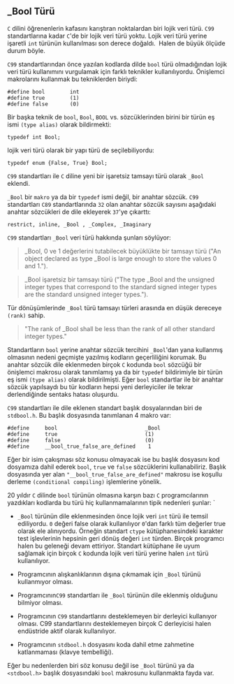 ## _Bool Türü

`C` dilini öğrenenlerin kafasını karıştıran noktalardan biri lojik veri türü. `C99` standartlarına kadar `C`'de bir lojik veri türü yoktu. Lojik veri türü yerine işaretli `int` türünün kullanılması son derece doğaldı.  Halen de büyük ölçüde durum böyle.

`C99` standartlarından önce yazılan kodlarda dilde `bool` türü olmadığından lojik veri türü kullanımını vurgulamak için farklı teknikler kullanılıyordu. Önişlemci makrolarını kullanmak bu tekniklerden biriydi:

```
#define bool		int
#define true		(1)
#define false		(0)
```

Bir başka teknik de `bool`, `Bool`, `BOOL` vs. sözcüklerinden birini bir türün eş ismi `(type alias)` olarak bildirmekti:

```
typedef int Bool;
```
lojik veri türü olarak bir yapı türü de seçilebiliyordu:

```
typedef enum {False, True} Bool;
```
`C99` standartları ile `C` diline yeni bir işaretsiz tamsayı türü olarak `_Bool` eklendi.

`_Bool` bir `makro` ya da bir `typedef` ismi değil, bir anahtar sözcük. `C99` standartları `C89` standartlarında `32` olan anahtar sözcük sayısını aşağıdaki anahtar sözcükleri de dile ekleyerek `37`'ye çıkarttı:

```
restrict, inline, _Bool , _Complex, _Imaginary
```
`C99` standartları `_Bool` veri türü hakkında şunları söylüyor:

> _Bool, 0 ve 1 değerlerini tutabilecek büyüklükte bir tamsayı türü ("An object declared as type _Bool is large enough to store the values 0 and 1.").

> _Bool işaretsiz bir tamsayı türü ("The type _Bool and the unsigned integer types that correspond to the standard signed integer types are the standard unsigned integer types.").

Tür dönüşümlerinde `_Bool` türü tamsayı türleri arasında en düşük dereceye `(rank)` sahip.
> "The rank of _Bool shall be less than the rank of all other standard integer types."

Standartların `bool` yerine anahtar sözcük tercihini `_Bool`'dan yana kullanmış olmasının nedeni geçmişte yazılmış kodların geçerliliğini korumak. Bu anahtar sözcük dile eklenmeden birçok `C` kodunda `bool` sözcüğü bir önişlemci makrosu olarak tanımlamış ya da bir `typedef` bildirimiyle bir türün eş ismi `(type alias)` olarak bildirilmişti. Eğer `bool` standartlar ile bir anahtar sözcük yapılsaydı bu tür kodların hepsi yeni derleyiciler ile tekrar derlendiğinde sentaks hatası oluşurdu.

`C99` standartları ile dile eklenen standart başlık dosyalarından biri de `stdbool.h`. Bu başlık dosyasında tanımlanan 4 makro var:

```
#define		bool							_Bool
#define		true 							(1)
#define		false							(0)
#define		__bool_true_false_are_defined	 1
```

Eğer bir isim çakışması söz konusu olmayacak ise bu başlık dosyasını kod dosyamıza dahil ederek `bool`, `true` ve `false` sözcüklerini kullanabiliriz. Başlık dosyasında yer alan `"__bool_true_false_are_defined"` makrosu ise koşullu derleme `(conditional compiling)` işlemlerine yönelik.

20 yıldır `C` dilinde `bool` türünün olmasına karşın bazı `C` programcılarının yazdıkları kodlarda bu türü hiç kullanmamalarının tipik nedenleri şunlar:
`
+ `_Bool` türünün dile eklenmesinden önce lojik veri `int` türü ile temsil ediliyordu. `0` değeri false olarak kullanılıyor `0`'dan farklı tüm değerler true olarak ele alınıyordu. Örneğin standart `ctype` kütüphanesindeki karakter test işlevlerinin hepsinin geri dönüş değeri `int` türden. Birçok programcı halen bu geleneği devam ettiriyor. Standart kütüphane ile uyum sağlamak için birçok `C` kodunda lojik veri türü yerine halen `int` türü kullanılıyor.

+ Programcının alışkanlıklarının dışına çıkmamak için `_Bool` türünü kullanmıyor olması.
+ Programcının`C99` standartları ile `_Bool` türünün dile eklenmiş olduğunu bilmiyor olması.
+ Programcının `C99` standartlarını desteklemeyen bir derleyici kullanıyor olması. C99 standartlarını desteklemeyen birçok C derleyicisi halen endüstride aktif olarak kullanılıyor.
+ Programcının `stdbool.h` dosyasını koda dahil etme zahmetine katlanmaması (klavye tembelliği).

Eğer bu nedenlerden biri söz konusu değil ise `_Bool` türünü ya da `<stdbool.h>` başlık dosyasındaki `bool` makrosunu kullanmakta fayda var.
